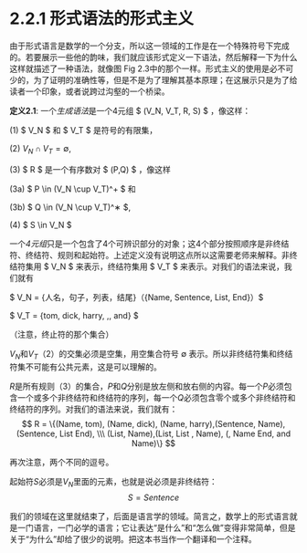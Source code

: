 # 2.2.1 形式语法的形式主义

由于形式语言是数学的一个分支，所以这一领域的工作是在一个特殊符号下完成的。若要展示一些他的韵味，我们就应该形式定义一下语法，然后解释一下为什么这样就描述了一种语法，就像图 Fig 2.3中的那个一样。形式主义的使用是必不可少的，为了证明的准确性等，但是不是为了理解其基本原理；在这展示只是为了给读者一个印象，或者说跨过沟壑的一个桥梁。

**定义2.1**: 一个*生成语法*是一个4元组 $ (V_N, V_T, R, S) $ ，像这样：

(1) $ V_N $ 和 $ V_T $ 是符号的有限集，

(2) $V_N \cap V_T = \emptyset$,

(3) $ R $ 是一个有序数对 $ (P,Q) $ ，像这样

   (3a) $ P \in (V_N \cup V_T)^+ $ 和

   (3b) $ Q \in (V_N \cup V_T)^∗ $,

(4) $ S \in V_N $

一个*4元组*只是一个包含了4个可辨识部分的对象；这4个部分按照顺序是非终结符、终结符、规则和起始符。上述定义没有说明这点所以这需要老师来解释。非终结符集用 $ V_N $ 来表示，终结符集用 $ V_T $ 来表示。对我们的语法来说，我们就有

$ V_N = \{人名，句子，列表，结尾\}（\{Name, Sentence, List, End\}）$

$ V_T = \{tom, dick, harry, ,, and\} $

（注意，终止符的那个集合）

$V_N$和$V_T$（2）的交集必须是空集，用空集合符号 $\emptyset$ 表示。所以非终结符集和终结符集不可能有公共元素，这是可以理解的。

*R*是所有规则（3）的集合，*P*和*Q*分别是放左侧和放右侧的内容。每一个*P*必须包含一个或多个非终结符和终结符的序列，每一个*Q*必须包含零个或多个非终结符和终结符的序列。对我们的语法来说，我们就有：
$$
   R = \{(Name, tom), (Name, dick), (Name, harry),(Sentence, Name), (Sentence, List End), \\\ (List, Name),(List, List , Name), (, Name End, and Name)\}
$$

再次注意，两个不同的逗号。

起始符$S$必须是$V_N$里面的元素，也就是说必须是非终结符：
$$
   S = Sentence
$$

我们的领域在这里就结束了，后面是语言学的领域。简言之，数学上的形式语言就是一门语言，一门必学的语言；它让表达“是什么”和“怎么做”变得非常简单，但是关于“为什么”却给了很少的说明。把这本书当作一个翻译和一个注释。
